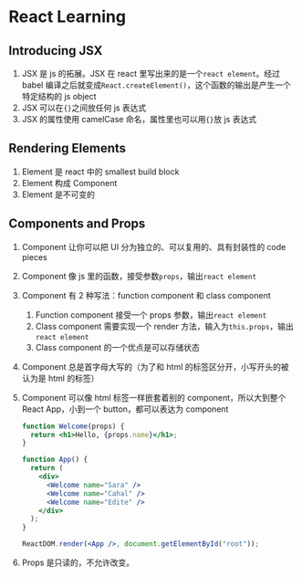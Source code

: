 # React Learning

## Introducing JSX

1. JSX 是 js 的拓展。JSX 在 react 里写出来的是一个`react element`。经过 babel 编译之后就变成`React.createElement()`，这个函数的输出是产生一个特定结构的 js object
2. JSX 可以在`{}`之间放任何 js 表达式
3. JSX 的属性使用 camelCase 命名，属性里也可以用`{}`放 js 表达式

## Rendering Elements

1. Element 是 react 中的 smallest build block
2. Element 构成 Component
3. Element 是不可变的

## Components and Props

1. Component 让你可以把 UI 分为独立的、可以复用的、具有封装性的 code pieces

2. Component 像 js 里的函数，接受参数`props`，输出`react element`

3. Component 有 2 种写法：function component 和 class component
   1. Function component 接受一个 props 参数，输出`react element`
   2. Class component 需要实现一个 render 方法，输入为`this.props`，输出`react element`
   3. Class component 的一个优点是可以存储状态
   
4. Component 总是首字母大写的（为了和 html 的标签区分开，小写开头的被认为是 html 的标签）

5. Component 可以像 html 标签一样嵌套着别的 component，所以大到整个 React App，小到一个 button，都可以表达为 component

   ```jsx
   function Welcome(props) {
     return <h1>Hello, {props.name}</h1>;
   }

   function App() {
     return (
       <div>
         <Welcome name="Sara" />
         <Welcome name="Cahal" />
         <Welcome name="Edite" />
       </div>
     );
   }

   ReactDOM.render(<App />, document.getElementById("root"));
   ```

6. Props 是只读的，不允许改变。

